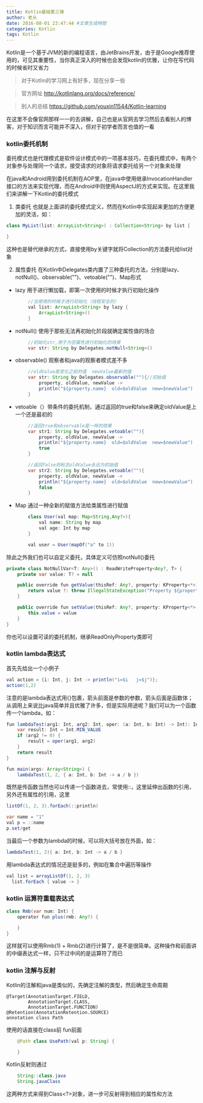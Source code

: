 ```yaml
---
title: Kotlin基础第三弹
author: 老头
date: 2016-08-01 23:47:44 #文章生成時間
categories: Kotlin
tags: Kotlin
---
```


Kotlin是一个基于JVM的新的编程语言，由JetBrains开发，由于是Google推荐使用的，可见其重要性，当你真正深入的时候也会发现kotlin的优雅，让你在写代码的时候省时又省力

>对于Kotlin的学习网上有好多，现在分享一些

>官方网址 http://kotlinlang.org/docs/reference/

>别人的总结 https://github.com/youxin11544/Kotlin-learning

在这里不会像官网那样一一的去讲解，自己也是从官网去学习然后去看别人的博客，对于知识而言可能并不深入，但对于初学者而言也值的一看

### kotlin委托机制

委托模式也是代理模式是软件设计模式中的一项基本技巧，在委托模式中，有两个对象参与处理同一个请求，接受请求的对象将请求委托给另一个对象来处理

在java和Android用到委托机制在AOP里，在java中使用继承InvocationHandler接口的方法来实现代理，而在Android中则使用AspectJ的方式来实现。在这里我们来讲解一下Kotlin的委托模式

1. 类委托
也就是上面讲的委托模式定义，然而在Kotlin中实现起来更加的方便更加的灵活，如：

```java
class MyList(list: ArrayList<String>) : Collection<String> by list {

}
```

这种也是替代继承的方式，直接使用by关键字就将Collection的方法委托给list对象

2. 属性委托
在Kotlin中Delegates类内置了三种委托的方法，分别是lazy、notNull()、observable("")、vetoable("")、Map形式

 - lazy 用于进行懒加载，即第一次使用的时候才执行初始化操作

```java
		//当使用的时候才进行初始化（线程安全的）
		val list: ArrayList<String> by lazy {
	    	ArrayList<String>()
		}
```

 - notNull() 使用于那些无法再初始化阶段就确定属性值的场合

```java
		//初始化str,用于为空属性进行初始化的场景
		var str: String by Delegates.notNull<String>()
```

 - observable() 观察者和java的观察者模式差不多

```java
		//oldValue是变化之前的值  newValue最新的值
		var str: String by Delegates.observable(""){//初始值
	    	property, oldValue, newValue ->
	    	println("${property.name}  old=$oldValue  new=$newValue")
		}
```

 - vetoable（）带条件的委托机制，通过返回的true和false来确定oldValue是上一个还是最初的

```java
		//返回true和observable是一样的效果
		var str1: String by Delegates.vetoable(""){
		    property, oldValue, newValue ->
		    println("${property.name}  old=$oldValue  new=$newValue")
		    true   
		}

		//返回false则标志oldValue永远为初始值
		var str2: String by Delegates.vetoable(""){
		    property, oldValue, newValue ->
		    println("${property.name}  old=$oldValue  new=$newValue")
		    false
		}
```

 - Map 通过一种全新的赋值方法给类属性进行赋值

```java
		class User(val map: Map<String,Any?>){
		    val name: String by map
		    val age: Int by map
		}

		val user = User(mapOf("a" to 1))
```

除此之外我们也可以自定义委托，具体定义可仿照notNull()委托

```java
private class NotNullVar<T: Any>() : ReadWriteProperty<Any?, T> {
    private var value: T? = null

    public override fun getValue(thisRef: Any?, property: KProperty<*>): T {
        return value ?: throw IllegalStateException("Property ${property.name} should be initialized before get.")
    }

    public override fun setValue(thisRef: Any?, property: KProperty<*>, value: T) {
        this.value = value
    }
}
```

你也可以设置可读的委托机制，继承ReadOnlyProperty类即可

### kotlin lambda表达式

首先先给出一个小例子

```java
val action = {i: Int, j: Int -> println("i=$i   j=$j")};
action(1,2)
```

注意的是lambda表达式用{}包裹，箭头前面是参数的参数，箭头后面是函数体；从调用上来说比java简单并且优雅了许多，但是实际用途呢？我们可以为一个函数传一个lambda，如：

```java
fun lambdaTest(arg1: Int, arg2: Int, oper: (a: Int, b: Int) -> Int): Int {
    var result: Int = Int.MIN_VALUE
    if (arg2 != 0) {
        result = oper(arg1, arg2)
    }
    return result
}

fun main(args: Array<String>) {
    lambdaTest(1, 2, { a: Int, b: Int -> a / b })
```

既然是传函数当然也可以传递一个函数进去，常使用::，这里延伸出函数的引用，另外还有属性的引用，这里

```java
listOf(1, 2, 3).forEach(::println)

var name = "1"
val p = ::name
p.set/get
```

当最后一个参数为lambda的时候，可以将大括号放在外面，如：

```java
lambdaTest(1, 2){ a: Int, b: Int -> a / b }
```

用lambda表达式的情况还是挺多的，例如在集合中遍历等操作

```java
val list = arrayListOf(1, 2, 3)
  list.forEach { value -> }
```

### kotlin 运算符重载表达式

```java
class Rmb(var num: Int) {
    operator fun plus(rmb: Any?) {

    }
}
```

这样就可以使用Rmb(1) + Rmb(2)进行计算了，是不是很简单。这种操作和前面讲的中缀表达式一样，只不过中间的是运算符了而已

### kotlin 注解与反射

Kotlin的注解和java是类似的，先确定注解的类型，然后确定生命周期

	@Target(AnnotationTarget.FIELD,
	        AnnotationTarget.CLASS,
	        AnnotationTarget.FUNCTION)
	@Retention(AnnotationRetention.SOURCE)
	annotation class Path

使用的话直接在class前 fun前面

```java
	@Path class UsePath(val p: String) {

	}
```

Kotlin反射则通过
```java
	String::class.java
    String.javaClass
```

这两种方式来得到Class<?>对象，进一步可反射得到相应的属性和方法
